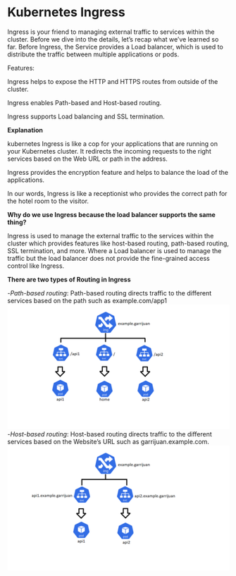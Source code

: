 # Kubernetes Ingress
Ingress is your friend to managing external traffic to services within the cluster. Before we dive into the details, let’s recap what we’ve learned so far. Before Ingress, the Service provides a Load balancer, which is used to distribute the traffic between multiple applications or pods.

Features:

Ingress helps to expose the HTTP and HTTPS routes from outside of the cluster.

Ingress enables Path-based and Host-based routing.

Ingress supports Load balancing and SSL termination.

**Explanation**

kubernetes Ingress is like a cop for your applications that are running on your Kubernetes cluster. It redirects the incoming requests to the right services based on the Web URL or path in the address.

Ingress provides the encryption feature and helps to balance the load of the applications.

In our words, Ingress is like a receptionist who provides the correct path for the hotel
room to the visitor.

**Why do we use Ingress because the load balancer supports the same thing?**

Ingress is used to manage the external traffic to the services within the cluster which
provides features like host-based routing, path-based routing, SSL termination, and more.
Where a Load balancer is used to manage the traffic but the load balancer does not provide
the fine-grained access control like Ingress.

**There are two types of Routing in Ingress**

-_Path-based routing_: Path-based routing directs traffic to the different services
based on the path such as example.com/app1
![alt text](/images/pathrouting.png "path routing")
-_Host-based routing_: Host-based routing directs traffic to the different services
based on the Website’s URL such as garrijuan.example.com.
![alt text](/images/hostrouting.png "host routing")



